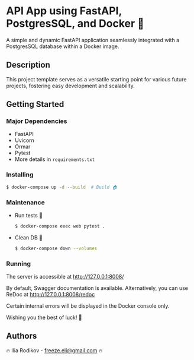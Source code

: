 # API App using FastAPI, PostgresSQL, and Docker 🚀

A simple and dynamic FastAPI application seamlessly integrated with a PostgresSQL database within a Docker image.

## Description

This project template serves as a versatile starting point for various future projects, fostering easy development and scalability.

## Getting Started

### Major Dependencies

- FastAPI
- Uvicorn
- Ormar
- Pytest
- More details in `requirements.txt`

### Installing

```bash
$ docker-compose up -d --build  # Build 🏠
```

### Maintenance

* Run tests 🧪
  ```bash
  $ docker-compose exec web pytest .
  ```

* Clean DB 🧹
  ```bash
  $ docker-compose down --volumes
  ```

### Running

The server is accessible at http://127.0.0.1:8008/

By default, Swagger documentation is available. Alternatively, you can use ReDoc at http://127.0.0.1:8008/redoc

Certain internal errors will be displayed in the Docker console only.

Wishing you the best of luck! 🌟

## Authors

🔥 Ilia Rodikov - freeze.eli@gmail.com 🔥